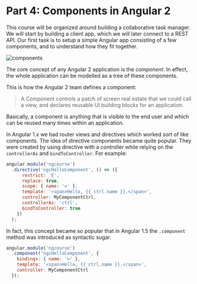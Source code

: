 # Part 4: Components in Angular 2

This course will be organized around building a collaborative task manager. We will start by building a client app, which we will later connect to a REST API. Our first task is to setup a simple Angular app consisting of a few components, and to understand how they fit together.

![components](../../img/components.jpg)

The core concept of any Angular 2 application is the *component*. In effect, the whole application can be modelled as a tree of these components.

This is how the Angular 2 team defines a component:

> A Component controls a patch of screen real estate that we could call a view, and declares reusable UI building blocks for an application.

Basically, a component is anything that is visible to the end user and which can be reused many times within an application.

In Angular 1.x we had router views and directives which worked sort of like components. The idea of directive components became quite popular. They were created by using directive with a controller while relying on the `controllerAs` and `bindToController`. For example:

```js
angular.module('ngcourse')
  .directive('ngcHelloComponent', () => ({
      restrict: 'E',
      replace: true,
      scope: { name: '=' },
      template: '<span>Hello, {{ ctrl.name }}.</span>',
      controller: MyComponentCtrl,
      controllerAs: 'ctrl',
      bindToController: true
    })
  );
```

In fact, this concept became so popular that in Angular 1.5 the `.component` method was introduced as syntactic sugar.

```js
angular.module('ngcourse')
  .component('ngcHelloComponent', {
    bindings: { name: '=' },
    template: '<span>Hello, {{ ctrl.name }}.</span>',
    controller: MyComponentCtrl
  });
```

